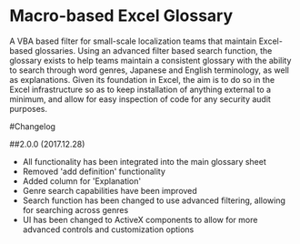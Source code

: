 # Macro-based Excel Glossary

A VBA based filter for small-scale localization teams that maintain Excel-based glossaries.
Using an advanced filter based search function, the glossary exists to help teams maintain a consistent glossary with the ability to search through word genres, Japanese and English terminology, as well as explanations. Given its foundation in Excel, the aim is to do so in the Excel infrastructure so as to keep installation of anything external to a minimum, and allow for easy inspection of code for any security audit purposes.

#Changelog

##2.0.0 (2017.12.28)
- All functionality has been integrated into the main glossary sheet
- Removed 'add definition' functionality
- Added column for 'Explanation'
- Genre search capabilities have been improved
- Search function has been changed to use advanced filtering, allowing for searching across genres
- UI has been changed to ActiveX components to allow for more advanced controls and customization options
